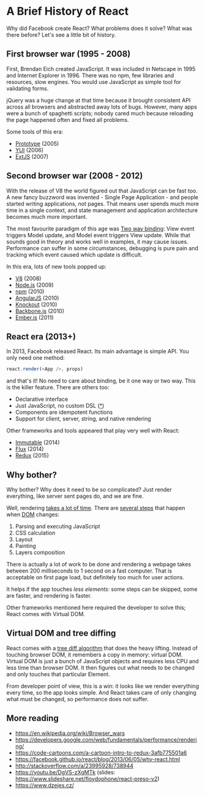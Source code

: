 # A Brief History of React

Why did Facebook create React? What problems does it solve? What was there before? Let's see a little bit of history.

## First browser war (1995 - 2008)

First, Brendan Eich created JavaScript. It was included in Netscape in 1995 and Internet Explorer in 1996.
There was no npm, few libraries and resources, slow engines.
You would use JavaScript as simple tool for validating forms.

jQuery was a huge change at that time because it brought consistent API across all browsers and abstracted away lots of bugs.
However, many apps were a bunch of spaghetti scripts; nobody cared much because reloading the page happened often and fixed all problems.

Some tools of this era:
- [Prototype](http://prototypejs.org/) (2005)
- [YUI](https://yuilibrary.com/) (2006)
- [ExtJS](https://www.sencha.com/products/extjs/) (2007)

## Second browser war (2008 - 2012)

With the release of V8 the world figured out that JavaScript can be fast too.
A new fancy buzzword was invented - Single Page Application - and people started writing applications, not pages. That means user spends much more time in a single context, and state management and application architecture becomes much more important.

The most favourite paradigm of this age was [Two way binding](https://docs.angularjs.org/guide/databinding):
View event triggers Model update, and Model event triggers View update.
While that sounds good in theory and works well in examples, it may cause issues.
Performance can suffer in some circumstances, debugging is pure pain and tracking which event caused which update is difficult.

In this era, lots of new tools popped up:
- [V8](https://developers.google.com/v8/) (2008)
- [Node.js](https://nodejs.org/) (2009)
- [npm](https://www.npmjs.com/) (2010)
- [AngularJS](https://angularjs.org/) (2010)
- [Knockout](http://knockoutjs.com/) (2010)
- [Backbone.js](http://backbonejs.org/) (2010)
- [Ember.js](http://emberjs.com/) (2011)

## React era (2013+)

In 2013, Facebook released React. Its main advantage is simple API. You only need one method:

```javascript
react.render(<App />, props)
```

and that's it! No need to care about binding, be it one way or two way.
This is the killer feature. There are others too:

- Declarative interface
- Just JavaScript, no custom DSL ([\*](https://facebook.github.io/react/docs/jsx-in-depth.html))
- Components are idempotent functions
- Support for client, server, string, and native rendering

Other frameworks and tools appeared that play very well with React:

- [Immutable](https://facebook.github.io/immutable-js/) (2014)
- [Flux](https://facebook.github.io/flux/) (2014)
- [Redux](http://redux.js.org/) (2015)

## Why bother?

Why bother? Why does it need to be so complicated? Just render everything, like server sent pages do, and we are fine.

Well, rendering [takes a lot of time](https://developers.google.com/web/fundamentals/performance/rendering/). There are [several steps](https://developers.google.com/web/fundamentals/performance/rendering/) that happen when [DOM](https://developer.mozilla.org/en-US/docs/Web/API/Document_Object_Model) changes:

1. Parsing and executing JavaScript
2. CSS calculation
3. Layout
4. Painting
5. Layers composition

There is actually a lot of work to be done and rendering a webpage takes between 200 milliseconds to 1 second on a fast computer. That is acceptable on first page load, but definitely too much for user actions.

It helps if the app touches _less elements_: some steps can be skipped, some are faster, and rendering is faster.

Other frameworks mentioned here required the developer to solve this; React comes with Virtual DOM.

## Virtual DOM and tree diffing

React comes with a [tree diff algorithm](https://calendar.perfplanet.com/2013/diff/) that does the heavy lifting. Instead of touching browser DOM, it remembers a copy in memory: virtual DOM. Virtual DOM is just a bunch of JavaScript objects and requires less CPU and less time than browser DOM. It then figures out what needs to be changed and only touches that particular Element.

From developer point of view, this is a win: it looks like we render everything every time, so the app looks simple. And React takes care of only changing what must be changed, so performance does not suffer.

## More reading

- https://en.wikipedia.org/wiki/Browser_wars
- https://developers.google.com/web/fundamentals/performance/rendering/
- https://code-cartoons.com/a-cartoon-intro-to-redux-3afb775501a6
- https://facebook.github.io/react/blog/2013/06/05/why-react.html
- http://stackoverflow.com/a/23995928/738944
- https://youtu.be/DgVS-zXgMTk (slides: https://www.slideshare.net/floydophone/react-preso-v2)
- https://www.dzejes.cz/
